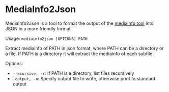 # MediaInfo2Json

MediaInfo2Json is a tool to format the output of the [mediainfo tool](https://mediaarea.net/es/MediaInfo) into JSON in a more friendly format

Usage: `mediainfo2json [OPTIONS] PATH`

Extract mediainfo of PATH in json format, where PATH can be a directory or a file. If PATH is a directory it will extract the mediainfo of each subfile.

Options:

 - `-recursive, -r`: If PATH is a directory, list files recursively
 - `-output, -o`: Specify output file to write, otherwise print to standard output

